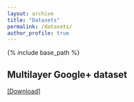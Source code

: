 ```yaml
---
layout: archive
title: "Datasets"
permalink: /datasets/
author_profile: true
---
```


{% include base_path %}


## Multilayer Google+ dataset
[[Download]](https://abehrouz.github.io)
